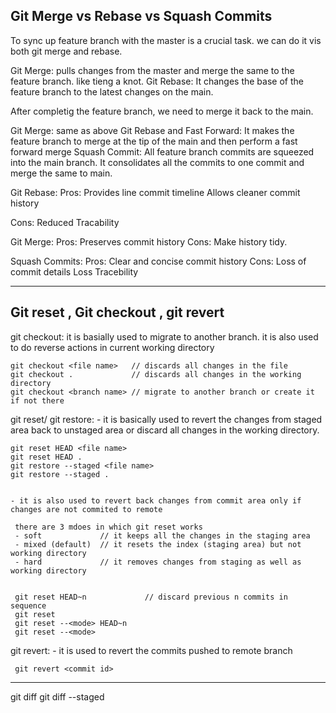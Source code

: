 Git Merge vs Rebase vs Squash Commits
-----------------------------------------

To sync up feature branch with the master is a crucial task. we can do it vis both git merge and rebase.

Git Merge: pulls changes from the master and merge the same to the feature branch. like tieng a knot.
Git Rebase: It changes the base of the feature branch to the latest changes on the main.


After completig the feature branch, we need to merge it back to the main.

Git Merge: same as above
Git Rebase and Fast Forward: It makes the feature branch to merge at the tip of the main and then perform a fast forward merge 
Squash Commit: All feature branch commits are squeezed into the main branch. It consolidates all the commits to one commit and merge the same to main.

Git Rebase:
Pros: Provides line commit timeline
      Allows cleaner commit history 

Cons: Reduced Tracability

Git Merge: 
Pros: Preserves commit history
Cons: Make history tidy.

Squash Commits:
Pros: Clear and concise commit history
Cons: Loss of commit details
      Loss Tracebility

---------------------------------------------
Git reset , Git checkout , git revert
---------------------------------------------
git checkout: 
    it is basially used to migrate to another branch.
    it is also used to do reverse actions in current working directory

    git checkout <file name>   // discards all changes in the file
    git checkout .             // discards all changes in the working directory
    git checkout <branch name> // migrate to another branch or create it if not there


git reset/ git restore:
    - it is basically used to revert the changes from staged area back to unstaged area or discard all changes in the working directory.

    
    git reset HEAD <file name>
    git reset HEAD .
    git restore --staged <file name>
    git restore --staged .


    - it is also used to revert back changes from commit area only if changes are not commited to remote

     there are 3 mdoes in which git reset works
     - soft             // it keeps all the changes in the staging area
     - mixed (default)  // it resets the index (staging area) but not working directory
     - hard             // it removes changes from staging as well as working directory


     git reset HEAD~n             // discard previous n commits in sequence
     git reset
     git reset --<mode> HEAD~n
     git reset --<mode> 

git revert:
     - it is used to revert the commits pushed to remote branch

     git revert <commit id>


---------------------------------------------------------

git diff
git diff --staged


